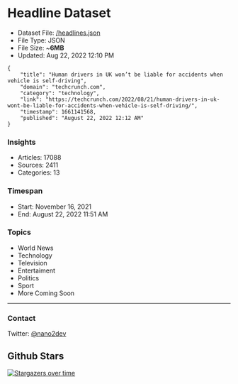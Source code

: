 # Headline Dataset

- Dataset File: [/headlines.json](https://raw.githubusercontent.com/fwd/news/master/headlines.json) 
- File Type: JSON
- File Size: ~**6MB**
- Updated: Aug 22, 2022 12:10 PM

```
{
    "title": "Human drivers in UK won’t be liable for accidents when vehicle is self-driving",
    "domain": "techcrunch.com",
    "category": "technology",
    "link": "https://techcrunch.com/2022/08/21/human-drivers-in-uk-wont-be-liable-for-accidents-when-vehicle-is-self-driving/",
    "timestamp": 1661141568,
    "published": "August 22, 2022 12:12 AM"
}
```

### Insights

- Articles: 17088
- Sources: 2411
- Categories: 13

### Timespan

- Start: November 16, 2021
- End: August 22, 2022 11:51 AM

### Topics

- World News
- Technology
- Television
- Entertaiment
- Politics
- Sport
- More Coming Soon

---

### Contact 

Twitter: [@nano2dev](https://twitter.com/nano2dev)

## Github Stars

[![Stargazers over time](https://starchart.cc/fwd/news.svg)](https://starchart.cc/fwd/news)
	